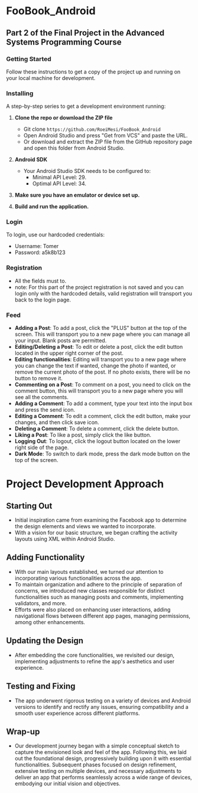 # FooBook_Android
## Part 2 of the Final Project in the Advanced Systems Programming Course

### Getting Started
Follow these instructions to get a copy of the project up and running on your local machine for development.

### Installing
A step-by-step series to get a development environment running:

1. **Clone the repo or download the ZIP file**
    - Git clone `https://github.com/RoeiMesi/FooBook_Android`
    - Open Android Studio and press "Get from VCS" and paste the URL.
    - Or download and extract the ZIP file from the GitHub repository page and open this folder from Android Studio.

2. **Android SDK**
    - Your Android Studio SDK needs to be configured to:
        - Minimal API Level: 29.
        - Optimal API Level: 34.

3. **Make sure you have an emulator or device set up.**
4. **Build and run the application.**

### Login
To login, use our hardcoded credentials:
- Username: Tomer
- Password: a5k8b123

### Registration
- All the fields must to.
- note: For this part of the project registration is not saved and you can login only with the hardcoded details, valid registration will transport you back to the login page.


### Feed
- **Adding a Post**: To add a post, click the "PLUS" button at the top of the screen. This will transport you to a new page where you can manage all your input. Blank posts are permitted.
- **Editing/Deleting a Post**: To edit or delete a post, click the edit button located in the upper right corner of the post.
- **Editing functionalities**: Editing will transport you to a new page where you can change the text if wanted, change the photo if wanted, or remove the current photo of the post. If no photo exists, there will be no button to remove it.
- **Commenting on a Post**: To comment on a post, you need to click on the comment button, this will transport you to a new page where you will see all the comments.
- **Adding a Comment**: To add a comment, type your text into the input box and press the send icon.
- **Editing a Comment**: To edit a comment, click the edit button, make your changes, and then click save icon.
- **Deleting a Comment**: To delete a comment, click the delete button.
- **Liking a Post**: To like a post, simply click the like button.
- **Logging Out**: To logout, click the logout button located on the lower right side of the page.
- **Dark Mode**: To switch to dark mode, press the dark mode button on the top of the screen.


# Project Development Approach

## Starting Out

- Initial inspiration came from examining the Facebook app to determine the design elements and views we wanted to incorporate.
- With a vision for our basic structure, we began crafting the activity layouts using XML within Android Studio.

## Adding Functionality

- With our main layouts established, we turned our attention to incorporating various functionalities across the app.
- To maintain organization and adhere to the principle of separation of concerns, we introduced new classes responsible for distinct functionalities such as managing posts and comments, implementing validators, and more.
- Efforts were also placed on enhancing user interactions, adding navigational flows between different app pages, managing permissions, among other enhancements.

## Updating the Design

- After embedding the core functionalities, we revisited our design, implementing adjustments to refine the app's aesthetics and user experience.

## Testing and Fixing

- The app underwent rigorous testing on a variety of devices and Android versions to identify and rectify any issues, ensuring compatibility and a smooth user experience across different platforms.

## Wrap-up

- Our development journey began with a simple conceptual sketch to capture the envisioned look and feel of the app. Following this, we laid out the foundational design, progressively building upon it with essential functionalities. Subsequent phases focused on design refinement, extensive testing on multiple devices, and necessary adjustments to deliver an app that performs seamlessly across a wide range of devices, embodying our initial vision and objectives.



